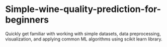 # Simple-wine-quality-prediction-for-beginners
 Quickly get familiar with working with simple datasets, data preprocessing, visualization, and applying common ML algorithms using scikit learn library.
